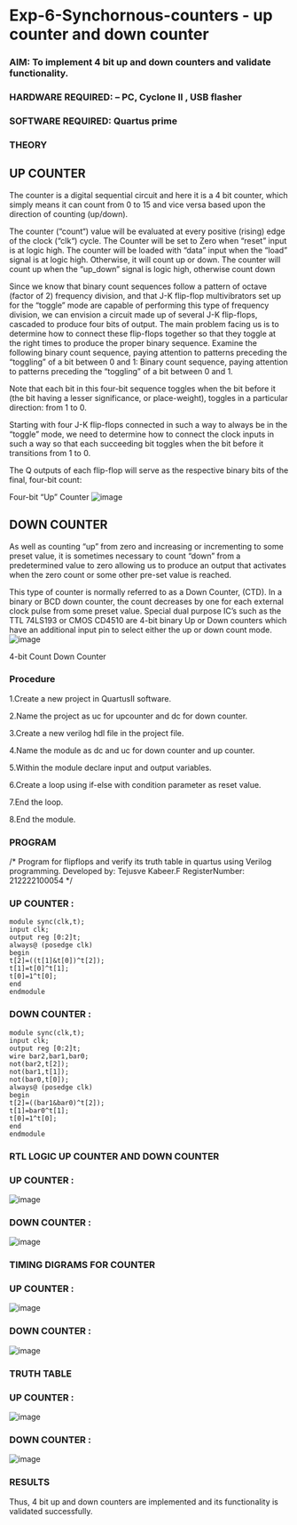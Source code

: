 # Exp-6-Synchornous-counters - up counter and down counter 
### AIM: To implement 4 bit up and down counters and validate  functionality.
### HARDWARE REQUIRED:  – PC, Cyclone II , USB flasher
### SOFTWARE REQUIRED:   Quartus prime
### THEORY 

## UP COUNTER 
The counter is a digital sequential circuit and here it is a 4 bit counter, which simply means it can count from 0 to 15 and vice versa based upon the direction of counting (up/down). 

The counter (“count“) value will be evaluated at every positive (rising) edge of the clock (“clk“) cycle.
The Counter will be set to Zero when “reset” input is at logic high.
The counter will be loaded with “data” input when the “load” signal is at logic high. Otherwise, it will count up or down.
The counter will count up when the “up_down” signal is logic high, otherwise count down

Since we know that binary count sequences follow a pattern of octave (factor of 2) frequency division, and that J-K flip-flop multivibrators set up for the “toggle” mode are capable of performing this type of frequency division, we can envision a circuit made up of several J-K flip-flops, cascaded to produce four bits of output.
The main problem facing us is to determine how to connect these flip-flops together so that they toggle at the right times to produce the proper binary sequence.
Examine the following binary count sequence, paying attention to patterns preceding the “toggling” of a bit between 0 and 1:
Binary count sequence, paying attention to patterns preceding the “toggling” of a bit between 0 and 1.

Note that each bit in this four-bit sequence toggles when the bit before it (the bit having a lesser significance, or place-weight), toggles in a particular direction: from 1 to 0.



 
 

Starting with four J-K flip-flops connected in such a way to always be in the “toggle” mode, we need to determine how to connect the clock inputs in such a way so that each succeeding bit toggles when the bit before it transitions from 1 to 0.

The Q outputs of each flip-flop will serve as the respective binary bits of the final, four-bit count:

 
 

Four-bit “Up” Counter
![image](https://user-images.githubusercontent.com/36288975/169644758-b2f4339d-9532-40c5-af40-8f4f8c942e2c.png)



## DOWN COUNTER 

As well as counting “up” from zero and increasing or incrementing to some preset value, it is sometimes necessary to count “down” from a predetermined value to zero allowing us to produce an output that activates when the zero count or some other pre-set value is reached.

This type of counter is normally referred to as a Down Counter, (CTD). In a binary or BCD down counter, the count decreases by one for each external clock pulse from some preset value. Special dual purpose IC’s such as the TTL 74LS193 or CMOS CD4510 are 4-bit binary Up or Down counters which have an additional input pin to select either the up or down count mode.
![image](https://user-images.githubusercontent.com/36288975/169644844-1a14e123-7228-4ed8-81a9-eb937dff4ac8.png)

4-bit Count Down Counter
### Procedure
1.Create a new project in QuartusII software.

2.Name the project as uc for upcounter and dc for down counter.

3.Create a new verilog hdl file in the project file.

4.Name the module as dc and uc for down counter and up counter.

5.Within the module declare input and output variables.

6.Create a loop using if-else with condition parameter as reset value.

7.End the loop.

8.End the module.
### PROGRAM 
/*
Program for flipflops  and verify its truth table in quartus using Verilog programming.
Developed by: Tejusve Kabeer.F
RegisterNumber: 212222100054 
*/
### UP COUNTER :
```
module sync(clk,t);
input clk;
output reg [0:2]t;
always@ (posedge clk)
begin
t[2]=((t[1]&t[0])^t[2]);
t[1]=t[0]^t[1];
t[0]=1^t[0];
end
endmodule
```
### DOWN COUNTER :
```
module sync(clk,t);
input clk;
output reg [0:2]t;
wire bar2,bar1,bar0;
not(bar2,t[2]);
not(bar1,t[1]);
not(bar0,t[0]);
always@ (posedge clk)
begin
t[2]=((bar1&bar0)^t[2]);
t[1]=bar0^t[1];
t[0]=1^t[0];
end
endmodule
```
### RTL LOGIC UP COUNTER AND DOWN COUNTER  
### UP COUNTER :
![image](https://github.com/Reebak04/Exp-7-Synchornous-counters-/assets/118364993/6783924e-5f2a-4dcc-a8e5-9d7f1cb85d6b)
### DOWN COUNTER :
![image](https://github.com/Reebak04/Exp-7-Synchornous-counters-/assets/118364993/287a5e03-70b1-4c2e-bd67-3e61f6bc3db2)
### TIMING DIGRAMS FOR COUNTER  
### UP COUNTER :
![image](https://github.com/Reebak04/Exp-7-Synchornous-counters-/assets/118364993/4a0e34d6-730f-4485-a8e7-e4e3d4923946)
### DOWN COUNTER :
![image](https://github.com/Reebak04/Exp-7-Synchornous-counters-/assets/118364993/a05a7f3c-8082-4a60-b22a-6b793366c015)
### TRUTH TABLE 
### UP COUNTER :
![image](https://github.com/Reebak04/Exp-7-Synchornous-counters-/assets/118364993/dbc43956-6367-4687-a9a8-5641a4f73b0a)
### DOWN COUNTER :
![image](https://github.com/Reebak04/Exp-7-Synchornous-counters-/assets/118364993/af569e35-7247-4267-b96a-373240c94650)
### RESULTS 
Thus, 4 bit up and down counters are implemented and its functionality is validated successfully.

